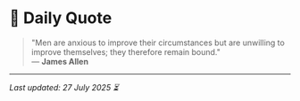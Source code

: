 # 📜 Daily Quote

> "Men are anxious to improve their circumstances but are unwilling to improve themselves; they therefore remain bound."  
> — **James Allen**

---

_Last updated: 27 July 2025 ⏳_
